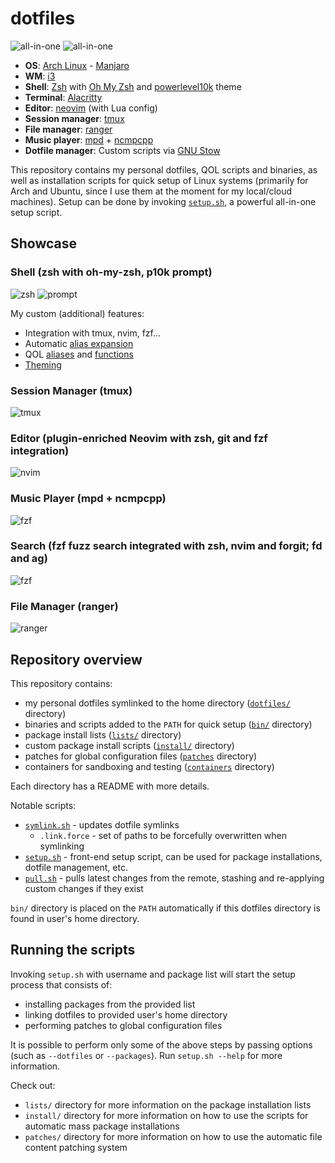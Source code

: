# dotfiles

![all-in-one](screenshots/desktop.png)
![all-in-one](screenshots/all-in-one.png)

- **OS**: [Arch Linux](https://archlinux.org/) - [Manjaro](https://manjaro.org/)
- **WM**: [i3](https://i3wm.org/)
- **Shell**: [Zsh](https://www.zsh.org/) with [Oh My Zsh](https://ohmyz.sh/) and [powerlevel10k](https://github.com/romkatv/powerlevel10k) theme
- **Terminal**: [Alacritty](https://github.com/alacritty/alacritty)
- **Editor**: [neovim](https://neovim.io/) (with Lua config)
- **Session manager**: [tmux](https://github.com/tmux/tmux/wiki)
- **File manager**: [ranger](https://github.com/ranger/ranger)
- **Music player**: [mpd](https://www.musicpd.org/) + [ncmpcpp](https://github.com/ncmpcpp/ncmpcpp)
- **Dotfile manager**: Custom scripts via [GNU Stow](https://www.gnu.org/software/stow/)

This repository contains my personal dotfiles, QOL scripts and binaries, as well as installation scripts for quick setup of Linux systems (primarily for Arch and Ubuntu, since I use them at the moment for my local/cloud machines). Setup can be done by invoking [`setup.sh`](setup.sh), a powerful all-in-one setup script. 


## Showcase

### Shell (zsh with oh-my-zsh, p10k prompt)
![zsh](screenshots/zsh.png)
![prompt](screenshots/prompt.png)

My custom (additional) features:
- Integration with tmux, nvim, fzf...
- Automatic [alias expansion](dotfiles/.zshrc)
- QOL [aliases](dotfiles/.aliases.zsh) and [functions](bin)
- [Theming](dotfiles/themes)

### Session Manager (tmux)
![tmux](screenshots/tmux.png)

### Editor (plugin-enriched Neovim with zsh, git and fzf integration)
![nvim](screenshots/nvim.png)

### Music Player (mpd + ncmpcpp)
![fzf](screenshots/ncmpcpp.png)

### Search (fzf fuzz search integrated with zsh, nvim and forgit; fd and ag)
![fzf](screenshots/fzf.png)

### File Manager (ranger)
![ranger](screenshots/ranger.png)


## Repository overview

This repository contains:
- my personal dotfiles symlinked to the home directory ([`dotfiles/`](dotfiles) directory)
- binaries and scripts added to the `PATH` for quick setup ([`bin/`](bin) directory)
- package install lists ([`lists/`](lists) directory)
- custom package install scripts ([`install/`](install) directory)
- patches for global configuration files ([`patches`](patches) directory)
- containers for sandboxing and testing ([`containers`](containers) directory)

Each directory has a README with more details.

Notable scripts:
- [`symlink.sh`](symlink.sh) - updates dotfile symlinks
    - `.link.force` - set of paths to be forcefully overwritten when symlinking
- [`setup.sh`](setup.sh) - front-end setup script, can be used for package installations, dotfile management, etc.
- [`pull.sh`](pull.sh) - pulls latest changes from the remote, stashing and re-applying custom changes if they exist

`bin/` directory is placed on the `PATH` automatically if this dotfiles directory is found in user's home directory.


## Running the scripts

Invoking `setup.sh` with username and package list will start the setup process that consists of:
- installing packages from the provided list
- linking dotfiles to provided user's home directory
- performing patches to global configuration files

It is possible to perform only some of the above steps by passing options (such as `--dotfiles` or `--packages`). Run `setup.sh --help` for more information.

Check out:
- `lists/` directory for more information on the package installation lists
- `install/` directory for more information on how to use the scripts for automatic mass package installations
- `patches/` directory for more information on how to use the automatic file content patching system


